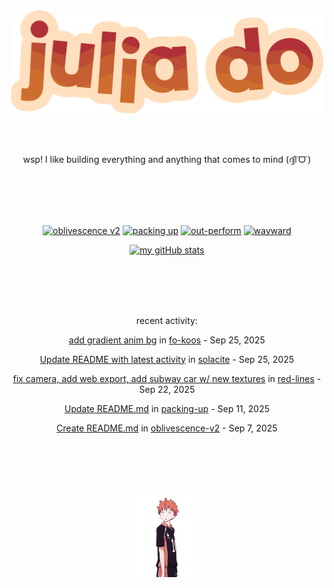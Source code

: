 <div align="center">
<img src="images/redYellowName_lightBeige.png" width="500">

<br></br>

<p>wsp! I like building everything and anything that comes to mind (ദ്ദി˙ᗜ˙)</p>

<br></br><br></br>

<!-- repo cards!! -->
[![oblivescence v2](https://github-readme-stats.vercel.app/api/pin/?username=solacite&repo=oblivescence-v2&theme=slateorange&hide_border=true&description_lines_count=2)](https://github.com/anuraghazra/github-readme-stats)
[![packing up](https://github-readme-stats.vercel.app/api/pin/?username=solacite&repo=packing-up&theme=slateorange&hide_border=true&description_lines_count=2)](https://github.com/anuraghazra/github-readme-stats)
[![out-perform](https://github-readme-stats.vercel.app/api/pin/?username=solacite&repo=out-perform&theme=slateorange&hide_border=true&description_lines_count=2)](https://github.com/anuraghazra/github-readme-stats)
[![wayward](https://github-readme-stats.vercel.app/api/pin/?username=solacite&repo=wayward&theme=slateorange&hide_border=true&description_lines_count=2)](https://github.com/anuraghazra/github-readme-stats)

[![my gitHub stats](https://github-readme-stats.vercel.app/api?username=solacite&theme=slateorange&hide_border=true&bg_color=00000000&hide=prs)](https://github.com/anuraghazra/github-readme-stats)

<br></br><br></br>

<!-- RECENT_ACTIVITY_START -->
recent activity:

[add gradient anim bg](https://github.com/solacite/fo-koos/commit/88d0e715f82068b2c857310fb37f55bed93f4916) in [fo-koos](https://github.com/solacite/fo-koos) - Sep 25, 2025

[Update README with latest activity](https://github.com/solacite/solacite/commit/0d6beb25196ae0550ee4090285c996e2910bf1aa) in [solacite](https://github.com/solacite/solacite) - Sep 25, 2025

[fix camera, add web export, add subway car w/ new textures](https://github.com/solacite/red-lines/commit/372564a0072661acee1a0a738367a555d5a0b4b0) in [red-lines](https://github.com/solacite/red-lines) - Sep 22, 2025

[Update README.md](https://github.com/solacite/packing-up/commit/227df031c06fa7de0fefba2bee7e9d560a3e39ff) in [packing-up](https://github.com/solacite/packing-up) - Sep 11, 2025

[Create README.md](https://github.com/solacite/oblivescence-v2/commit/29321fde06915ed197687416e681961a0b2a1643) in [oblivescence-v2](https://github.com/solacite/oblivescence-v2) - Sep 7, 2025


<!-- RECENT_ACTIVITY_END -->

</div>

<br></br><br></br>

<div align="center">
    <img src="images/hinata.gif" width="100">
</div>
